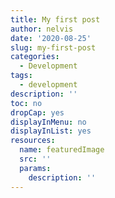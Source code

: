 ```yaml
---
title: My first post
author: nelvis
date: '2020-08-25'
slug: my-first-post
categories:
  - Development
tags:
  - development
description: ''
toc: no
dropCap: yes
displayInMenu: no
displayInList: yes
resources:
  name: featuredImage
  src: ''
  params:
    description: ''
---
```

